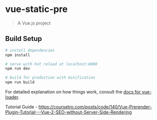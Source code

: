 # vue-static-pre

> A Vue.js project

## Build Setup

``` bash
# install dependencies
npm install

# serve with hot reload at localhost:8080
npm run dev

# build for production with minification
npm run build
```

For detailed explanation on how things work, consult the [docs for vue-loader](http://vuejs.github.io/vue-loader).

Tutorial Guide - https://coursetro.com/posts/code/140/Vue-Prerender-Plugin-Tutorial---Vue-2-SEO-without-Server-Side-Rendering
